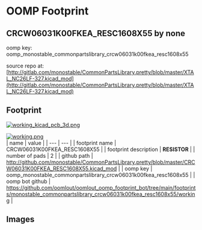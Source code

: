 # OOMP Footprint  
## CRCW06031K00FKEA_RESC1608X55  by none  
  
oomp key: oomp_monostable_commonpartslibrary_crcw06031k00fkea_resc1608x55  
  
source repo at: [http://gitlab.com/monostable/CommonPartsLibrary.pretty/blob/master/XTAL_NC26LF-327.kicad_mod](http://gitlab.com/monostable/CommonPartsLibrary.pretty/blob/master/XTAL_NC26LF-327.kicad_mod)  
## Footprint  
  
[![working_kicad_pcb_3d.png](working_kicad_pcb_3d_600.png)](working_kicad_pcb_3d.png)  
  
[![working.png](working_600.png)](working.png)  
| name | value | 
| --- | --- | 
| footprint name | CRCW06031K00FKEA_RESC1608X55 | 
| footprint description | <b>RESISTOR</b> | 
| number of pads | 2 | 
| github path | http://github.com/monostable/CommonPartsLibrary.pretty/blob/master/CRCW06031K00FKEA_RESC1608X55.kicad_mod | 
| oomp key | oomp_monostable_commonpartslibrary_crcw06031k00fkea_resc1608x55 | 
| oomp bot github | https://github.com/oomlout/oomlout_oomp_footprint_bot/tree/main/footprints/monostable_commonpartslibrary_crcw06031k00fkea_resc1608x55/working | 
## Images  
